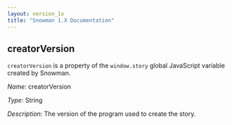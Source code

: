 ```yaml
---
layout: version_1x
title: "Snowman 1.X Documentation"
---
```


## creatorVersion

`creatorVersion` is a property of the `window.story` global JavaScript variable created by Snowman.

*Name*: creatorVersion

*Type*: String

*Description*: The version of the program used to create the story.
